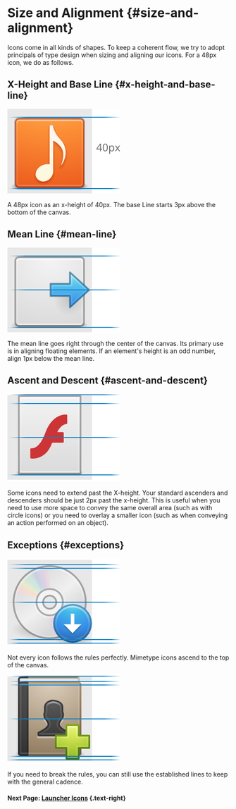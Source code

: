 # Size and Alignment {#size-and-alignment}

Icons come in all kinds of shapes. To keep a coherent flow, we try to adopt principals of type design when sizing and aligning our icons. For a 48px icon, we do as follows.

## X-Height and Base Line {#x-height-and-base-line}
![](../../images/docs/human-interface-guidelines/size-and-alignment/x-height-and-base-line.png)

A 48px icon as an x-height of 40px. The base Line starts 3px above the bottom of the canvas.

## Mean Line {#mean-line}
![](../../images/docs/human-interface-guidelines/size-and-alignment/mean-line.png)

The mean line goes right through the center of the canvas. Its primary use is in aligning floating elements. If an element's height is an odd number, align 1px below the mean line.

## Ascent and Descent {#ascent-and-descent}
![](../../images/docs/human-interface-guidelines/size-and-alignment/ascent-and-descent.png)

Some icons need to extend past the X-height. Your standard ascenders and descenders should be just 2px past the x-height. This is useful when you need to use more space to convey the same overall area (such as with circle icons) or you need to overlay a smaller icon (such as when conveying an action performed on an object).

## Exceptions {#exceptions}
![](../../images/docs/human-interface-guidelines/size-and-alignment/exceptions-1.png)

Not every icon follows the rules perfectly. Mimetype icons ascend to the top of the canvas.

![](../../images/docs/human-interface-guidelines/size-and-alignment/exceptions-2.png)

If you need to break the rules, you can still use the established lines to keep with the general cadence.

#### Next Page: [Launcher Icons](/docs/human-interface-guidelines/launcher-icons) {.text-right}
